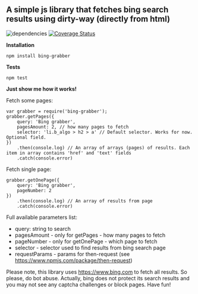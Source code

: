 A simple js library that fetches bing search results using dirty-way (directly from html)
------------------------------------------------------------------------
![dependencies](https://david-dm.org/pokatomnik/bing-grabber.svg)
[![Coverage Status](https://coveralls.io/repos/pokatomnik/bing-grabber/badge.svg?branch=master)](https://coveralls.io/r/pokatomnik/bing-grabber?branch=master)

**Installation**

`npm install bing-grabber`

**Tests**

`npm test`

**Just show me how it works!**

Fetch some pages:

    var grabber = require('bing-grabber');
    grabber.getPages({
	    query: 'Bing grabber',
	    pagesAmount: 2, // how many pages to fetch
	    selector: 'li.b_algo > h2 > a' // Default selector. Works for now. Optional field.
	})
		.then(console.log) // An array of arrays (pages) of results. Each item in array contains 'href' and 'text' fields
		.catch(console.error)
  
  Fetch single page:
  

    grabber.getOnePage({
	    query: 'Bing grabber',
	    pageNumber: 2
    })
	    .then(console.log) // An array of results from page
	    .catch(console.error)
	    
  Full available parameters list:
  * query: string to search
  * pagesAmount - only for getPages - how many pages to fetch
  * pageNumber - only for getOnePage - which page to fetch
  * selector - selector used to find results from bing search page
  * requestParams - params for then-request (see https://www.npmjs.com/package/then-request)

Please note, this library uses https://www.bing.com to fetch all results. So please, do bot abuse.
Actually, bing does not protect its search results and you may not see any captcha challenges or block pages.
Have fun!